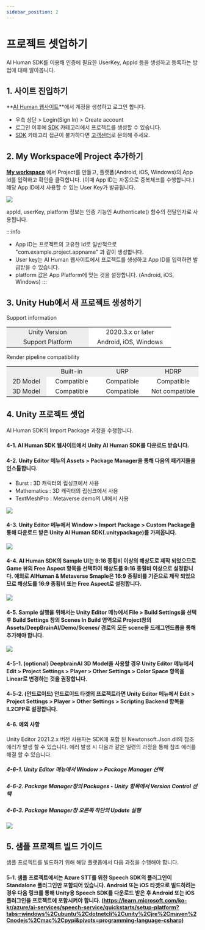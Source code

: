 ```yaml
---
sidebar_position: 2
---
```


# 프로젝트 셋업하기

AI Human SDK를 이용해 인증에 필요한 UserKey, AppId 등을 생성하고 등록하는 방법에 대해 알아봅니다.

## 1. 사이트 진입하기
**[AI Human 웹사이트](https://www.deepbrain.io/aihuman)**에서 계정을 생성하고 로그인 합니다.
- 우측 상단 > Login(Sign In) > Create account  
- 로그인 이후에 [SDK](https://aihuman.deepbrain.io/aihuman/sdk) 카테고리에서 프로젝트를 생성할 수 있습니다.
- [SDK](https://aihuman.deepbrain.io/aihuman/sdk) 카테고리 접근이 불가하다면 [고객센터](https://www.deepbrain.io/ko/company/contact)로 문의해 주세요.

## 2. My Workspace에 Project 추가하기
**[My workspace](https://aihuman.deepbrain.io/aihuman/sdk)** 에서 Project를 만들고, 플랫폼(Android, iOS, Windows)의 App Id를 입력하고 확인을 클릭합니다. (이때 App ID는 자동으로 중복체크를 수행합니다.)
해당 App ID에서 사용할 수 있는 User Key가 발급됩니다.

<img src="/img/aihuman/unity/SDK_WebPage_UserKey.png" />

appId, userKey, platform 정보는 인증 기능인 Authenticate() 함수의 전달인자로 사용됩니다.

:::info
- App ID는 프로젝트의 고유한 Id로 일반적으로 "com.example.project.appname" 과 같이 생성합니다.
- User key는 AI Human 웹사이트에서 프로젝트를 생성하고 App ID를 입력하면 발급받을 수 있습니다.
- platform 값은 App Platform에 맞는 것을 설정합니다. (Android, iOS, Windows)
:::

## 3. Unity Hub에서 새 프로젝트 생성하기

Support information

<table>
	<tr>
		<td width="200" align="center" bgcolor="#eeeeee">Unity Version</td>	
		<td width="200" align="center" bgcolor="#ffffff">2020.3.x or later</td>		
	</tr>
	<tr>
		<td width="200" align="center" bgcolor="#eeeeee">Support Platform</td>
		<td width="200" align="center" bgcolor="#ffffff">Android, iOS, Windows</td>
	</tr>	
</table>

Render pipeline compatibility

<table>
	<tr>
		<td width="200" align="center" bgcolor="#eeeeee"></td>	
		<td width="200" align="center" bgcolor="#eeeeee">Built-in</td>	
		<td width="200" align="center" bgcolor="#eeeeee">URP</td>
		<td width="200" align="center" bgcolor="#eeeeee">HDRP</td>		
	</tr>
	<tr>
		<td width="200" align="center" bgcolor="#eeeeee">2D Model</td>
		<td width="200" align="center" bgcolor="#ffffff">Compatible</td>
		<td width="200" align="center" bgcolor="#ffffff">Compatible</td>
		<td width="200" align="center" bgcolor="#ffffff">Compatible</td>
	</tr>
	<tr>
		<td width="200" align="center" bgcolor="#eeeeee">3D Model</td>
		<td width="200" align="center" bgcolor="#ffffff">Compatible</td>
		<td width="200" align="center" bgcolor="#ffffff">Compatible</td>
		<td width="200" align="center" bgcolor="#ffffff">Not compatible</td>
	</tr>	
</table>


## 4. Unity 프로젝트 셋업

AI Human SDK의 Import Package 과정을 수행합니다.

#### 4-1. AI Human SDK 웹사이트에서 Unity AI Human SDK를 다운로드 받습니다.

#### 4-2. Unity Editor 메뉴의 Assets > Package Manager을 통해 다음의 패키지들을 인스톨합니다.

- Burst : 3D 캐릭터의 립싱크에서 사용
- Mathematics : 3D 캐릭터의 립싱크에서 사용
- TextMeshPro : Metaverse demo의 UI에서 사용

<img src="/img/aihuman/unity/package_manager.png" />

#### 4-3. Unity Editor 메뉴에서 Window > Import Package > Custom Package을 통해 다운로드 받은 Unity AI Human SDK(.unitypackage)를 가져옵니다.

<img src="/img/aihuman/unity/import_package.png" />

#### 4-4. AI Human SDK의 Sample UI는 9:16 종횡비 이상의 해상도로 제작 되었으므로 Game 뷰의 Free Aspect 항목을 선택하여 해상도를 9:16 종횡비 이상으로 설정합니다. 예외로 AIHuman & Metaverse Smaple은 16:9 종횡비를 기준으로 제작 되었으므로 해상도를 16:9 종횡비 또는 Free Aspect로 설정합니다.

<img src="/img/aihuman/unity/aspect.png" />

#### 4-5. Sample 실행을 위해서는 Unity Editor 메뉴에서 File > Build Settings을 선택 후 Build Settings 창의 Scenes In Build 영역으로 Project창의 Assets/DeepBrainAI/Demo/Scenes/ 경로의 모든 scene을 드래그앤드롭을 통해 추가해야 합니다.

<img src="/img/aihuman/unity/build_setting.png" />

#### 4-5-1. (optional) DeepbrainAI 3D Model을 사용할 경우 Unity Editor 메뉴에서 Edit > Project Settings > Player > Other Settings > Color Space 항목을 Linear로 변경하는 것을 권장합니다.

#### 4-5-2. (안드로이드) 안드로이드 타겟의 프로젝트라면 Unity Editor 메뉴에서 Edit > Project Settings > Player > Other Settings > Scripting Backend 항목을 IL2CPP로 설정합니다.

#### 4-6. 예외 사항

Unity Editor 2021.2.x 버전 사용자는 SDK에 포함 된 Newtonsoft.Json.dll의 참조 에러가 발생 할 수 있습니다. 에러 발생 시 다음과 같은 일련의 과정을 통해 참조 에러를 해결 할 수 있습니다.

##### 4-6-1. Unity Editor 메뉴에서 Window > Package Manager 선택
##### 4-6-2. Package Manager창의 Packages - Unity 항목에서 Version Control 선택
##### 4-6-3. Package Manager창 오른쪽 하단의 Update 실행

<img src="/img/aihuman/unity/Newtonsoft_Json.png" />

## 5. 샘플 프로젝트 빌드 가이드

샘플 프로젝트를 빌드하기 위해 해당 플랫폼에서 다음 과정을 수행해야 합니다.

#### 5-1. 샘플 프로젝트에서는 Azure STT를 위한 Speech SDK의 플러그인이 Standalone 플러그인만 포함되어 있습니다. Android 또는 iOS 타겟으로 빌드하려는 경우 다음 링크를 통해 Unity용 Speech SDK를 다운로드 받은 후 Android 또는 iOS 플러그인을 프로젝트에 포함시켜야 합니다. (https://learn.microsoft.com/ko-kr/azure/ai-services/speech-service/quickstarts/setup-platform?tabs=windows%2Cubuntu%2Cdotnetcli%2Cunity%2Cjre%2Cmaven%2Cnodejs%2Cmac%2Cpypi&pivots=programming-language-csharp)